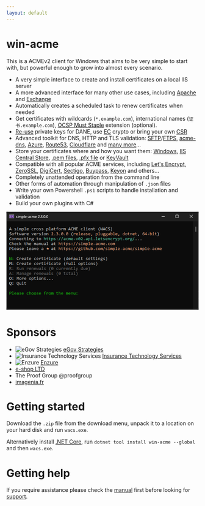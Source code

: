 ```yaml
---
layout: default
---
```

# win-acme
This is a ACMEv2 client for Windows that aims to be very simple to start with, 
but powerful enough to grow into almost every scenario.

- A very simple interface to create and install certificates on a local IIS server
- A more advanced interface for many other use cases, including [Apache](/manual/advanced-use/examples/apache) and [Exchange](/manual/advanced-use/examples/exchange)
- Automatically creates a scheduled task to renew certificates when needed
- Get certificates with 
	wildcards (`*.example.com`), 
	international names (`证书.example.com`), 
	[OCSP Must Staple](/reference/plugins/csr/rsa) extension (optional).
- [Re-use](/reference/plugins/csr/rsa) private keys for DANE, use 
	[EC](/reference/plugins/csr/ec) crypto or bring your own 
	[CSR](/reference/plugins/source/csr)
- Advanced toolkit for DNS, HTTP and TLS validation:
	[SFTP](/reference/plugins/validation/http/sftp)/[FTPS](/reference/plugins/validation/http/ftps), 
	[acme-dns](/reference/plugins/validation/dns/acme-dns), 
	[Azure](/reference/plugins/validation/dns/azure), 
	[Route53](/reference/plugins/validation/dns/route53), 
	[Cloudflare](/reference/plugins/validation/dns/cloudflare) 
	and [many more](/reference/plugins/validation)...
- Store your certificates where and how you want them:
	[Windows](/reference/plugins/store/certificatestore), 
	[IIS Central Store](/reference/plugins/store/centralssl), 
	[.pem files](/reference/plugins/store/pemfiles), 
	[.pfx file](/reference/plugins/store/pfxfiles) or
	[KeyVault](/reference/plugins/store/keyvault) 
- Compatible with all popular ACME services, including 
	[Let's Encrypt](https://letsencrypt.org/), 
	[ZeroSSL](https://zerossl.com/),
	[DigiCert](https://www.digicert.com/), 
	[Sectigo](https://sectigo.com/),
	[Buypass](https://www.buypass.com/),
	[Keyon](https://www.keyon.ch/)
	and others...
- Completely unattended operation from the command line
- Other forms of automation through manipulation of `.json` files
- Write your own Powershell `.ps1` scripts to handle installation and validation
- Build your own plugins with C#

![screenshot](/assets/screenshot.png)

# Sponsors
- <img src="https://user-images.githubusercontent.com/11052380/74772623-a7128b00-5290-11ea-958d-10420c770b30.png" alt="eGov Strategies" width="150px" /> [eGov Strategies](https://www.egovstrategies.com/)
- <img src="https://user-images.githubusercontent.com/11052380/72933908-fb465000-3d62-11ea-9b97-57b8a29fd783.png" alt="Insurance Technology Services" width="50px" /> [Insurance Technology Services](https://insurancetechnologyservices.com/)
- <img src="https://user-images.githubusercontent.com/11052380/134726179-9aa771a6-37df-44c4-85e7-ddcb2f6669b6.png" alt="Enzure" width="50px" /> [Enzure](https://enzure.se/)
- [e-shop LTD](https://www.e-shop.co.il/)
- The Proof Group @proofgroup
- [imagenia.fr](http://www.imagenia.fr/)

# Getting started
Download the `.zip` file from the download menu, unpack it to a location on your hard disk
and run `wacs.exe`. 

Alternatively install [.NET Core](https://dotnet.microsoft.com/download), run `dotnet tool install win-acme --global` and then `wacs.exe`.

# Getting help
If you require assistance please check the [manual](/manual/getting-started)
first before looking for [support](/support/).
